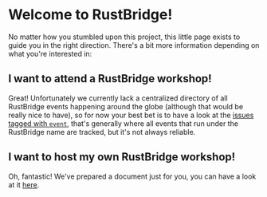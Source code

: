 # Welcome to RustBridge!

No matter how you stumbled upon this project, this little page exists to guide
you in the right direction. There's a bit more information depending on what
you're interested in:

## I want to attend a RustBridge workshop!

Great! Unfortunately we currently lack a centralized directory of all RustBridge
events happening around the globe (although that would be really nice to have),
so for now your best bet is to have a look at the
<a href="https://github.com/rustbridge/team/issues?q=is%3Aissue+is%3Aopen+label%3Aevent">
  issues tagged with <code>event</code></a>, that's generally where all events that
  run under the RustBridge name are tracked, but it's not always reliable.
</a>

## I want to host my own RustBridge workshop!

Oh, fantastic! We've prepared a document just for you, you can have a look at it
[here](./organizing/index.md).
